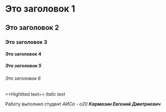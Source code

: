 # Это заголовок 1
## Это заголовок 2
### Это заголовок 3
#### Это заголовок 4
##### Это заголовок 5
###### Это заголовок 6

==Highlited text==
_Italic text_

Работу выполнил студент _АИСа - о20_ **_Кармазин Евгений Дмитриевич_**